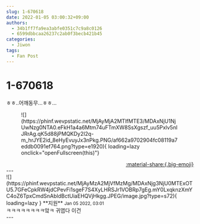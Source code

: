 ```yaml
---
slug: 1-670618
date: 2022-01-05 03:00:32+09:00
authors:
  - 34b1ff7fa9ea3abfe0351c7c9a8c0126
  - 6599dbbcaa26237c2ab0f3becb421b45
categories:
  - Jiwon
tags:
  - Fan Post
---
```


# 1-670618

<div class="post-container" markdown="1">
<div class="content-container md-sidebar__scrollwrap" markdown="1">

ㅎㅎ..어깨동무...ㅎㅎ...
<figure markdown="1">
![](https://phinf.wevpstatic.net/MjAyMjA2MTlfMTE3/MDAxNjU1NjUwNzg0NTA0.eFkH1a4a6Mtm74uFTmXW8SsXgszf_uu5Pxlv5nlJRrAg.qK5d88jPMQKDy2I2q-m_hrJYE2id_8eHyEvuyJx3nPkg.PNG/af662a9702904fc08119a7eddb0091ef764.png?type=e1920){ loading=lazy onclick="openFullscreen(this)"}
</figure>


</div>
</div>

<div style="text-align: right;" markdown="1">
<a href="https://weverse.io/fromis9/fanpost/1-670618" style="text-align: right;">:material-share:{.big-emoji}</a>
</div>
---

<div class="comments-container md-sidebar__scrollwrap" markdown="1">
<div class="comment" markdown="1">
<div class='id-container' markdown="1">
![](https://phinf.wevpstatic.net/MjAyMzA2MjVfMzMg/MDAxNjg3NjU0MTExOTU5.7GFeCpkRW4jdCPevFi1sgeF7S4XyLHRSJr1VOBRp7gEg.mY0LxqknzXmYC4oZ6TpxCmdSnAbldBctUiaEHQVjHkgg.JPEG/image.jpg?type=s72){ loading=lazy }
**<span class="artist">지원</span>** <small>Jan 05 2022, 03:01</small><br>
</div>
<div class='comment-body' markdown="1">
ㅋㅋㅋㅋㅋㅋㅋㅋ앜ㅋ 귀엽다 이건
</div>
</div>
</div>
---
